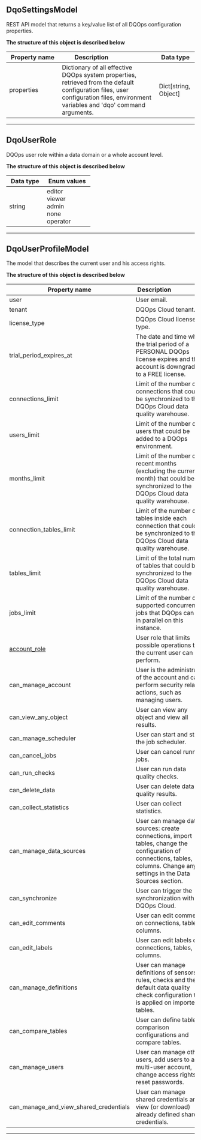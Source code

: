 
## DqoSettingsModel
REST API model that returns a key/value list of all DQOps configuration properties.


**The structure of this object is described below**


|&nbsp;Property&nbsp;name&nbsp;|&nbsp;Description&nbsp;&nbsp;&nbsp;&nbsp;&nbsp;&nbsp;&nbsp;&nbsp;&nbsp;&nbsp;&nbsp;&nbsp;&nbsp;&nbsp;&nbsp;&nbsp;&nbsp;&nbsp;&nbsp;&nbsp;&nbsp;|&nbsp;Data&nbsp;type&nbsp;|
|---------------|---------------------------------|-----------|
|properties|Dictionary of all effective DQOps system properties, retrieved from the default configuration files, user configuration files, environment variables and &#x27;dqo&#x27; command arguments.|Dict[string, Object]|


___

## DqoUserRole
DQOps user role within a data domain or a whole account level.


**The structure of this object is described below**


|&nbsp;Data&nbsp;type&nbsp;|&nbsp;Enum&nbsp;values&nbsp;|
|-----------|-------------|
|string|editor<br/>viewer<br/>admin<br/>none<br/>operator<br/>|

___

## DqoUserProfileModel
The model that describes the current user and his access rights.


**The structure of this object is described below**


|&nbsp;Property&nbsp;name&nbsp;|&nbsp;Description&nbsp;&nbsp;&nbsp;&nbsp;&nbsp;&nbsp;&nbsp;&nbsp;&nbsp;&nbsp;&nbsp;&nbsp;&nbsp;&nbsp;&nbsp;&nbsp;&nbsp;&nbsp;&nbsp;&nbsp;&nbsp;|&nbsp;Data&nbsp;type&nbsp;|
|---------------|---------------------------------|-----------|
|user|User email.|string|
|tenant|DQOps Cloud tenant.|string|
|license_type|DQOps Cloud license type.|string|
|trial_period_expires_at|The date and time when the trial period of a PERSONAL DQOps license expires and the account is downgraded to a FREE license.|string|
|connections_limit|Limit of the number of connections that could be synchronized to the DQOps Cloud data quality warehouse.|integer|
|users_limit|Limit of the number of users that could be added to a DQOps environment.|integer|
|months_limit|Limit of the number of recent months (excluding the current month) that could be synchronized to the DQOps Cloud data quality warehouse.|integer|
|connection_tables_limit|Limit of the number of tables inside each connection that could be synchronized to the DQOps Cloud data quality warehouse.|integer|
|tables_limit|Limit of the total number of tables that could be synchronized to the DQOps Cloud data quality warehouse.|integer|
|jobs_limit|Limit of the number of supported concurrent jobs that DQOps can run in parallel on this instance.|integer|
|[account_role](#dqouserrole)|User role that limits possible operations that the current user can perform.|[DqoUserRole](#dqouserrole)|
|can_manage_account|User is the administrator of the account and can perform security related actions, such as managing users.|boolean|
|can_view_any_object|User can view any object and view all results.|boolean|
|can_manage_scheduler|User can start and stop the job scheduler.|boolean|
|can_cancel_jobs|User can cancel running jobs.|boolean|
|can_run_checks|User can run data quality checks.|boolean|
|can_delete_data|User can delete data quality results.|boolean|
|can_collect_statistics|User can collect statistics.|boolean|
|can_manage_data_sources|User can manage data sources: create connections, import tables, change the configuration of connections, tables, columns. Change any settings in the Data Sources section.|boolean|
|can_synchronize|User can trigger the synchronization with DQOps Cloud.|boolean|
|can_edit_comments|User can edit comments on connections, tables, columns.|boolean|
|can_edit_labels|User can edit labels on connections, tables, columns.|boolean|
|can_manage_definitions|User can manage definitions of sensors, rules, checks and the default data quality check configuration that is applied on imported tables.|boolean|
|can_compare_tables|User can define table comparison configurations and compare tables.|boolean|
|can_manage_users|User can manage other users, add users to a multi-user account, change access rights, reset passwords.|boolean|
|can_manage_and_view_shared_credentials|User can manage shared credentials and view (or download) already defined shared credentials.|boolean|


___

